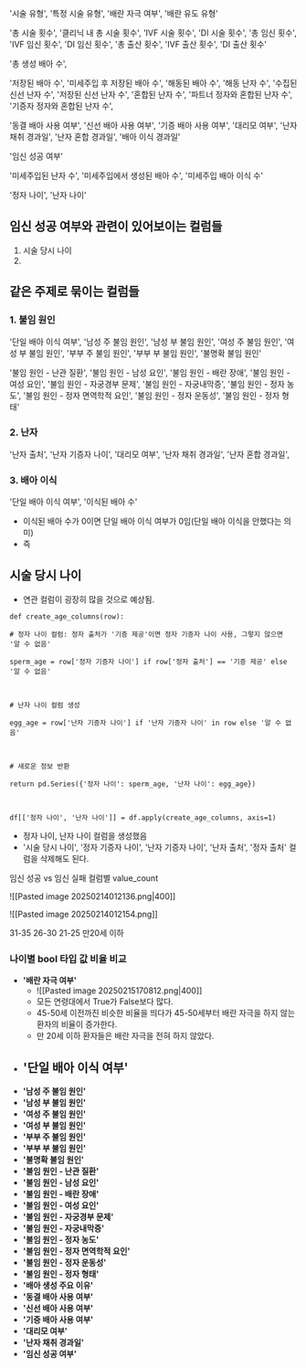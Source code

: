 
'시술 유형', '특정 시술 유형', '배란 자극 여부', '배란 유도 유형'


'총 시술 횟수', '클리닉 내 총 시술 횟수', 'IVF 시술 횟수', 'DI 시술 횟수', '총 임신 횟수', 'IVF 임신 횟수', 'DI 임신 횟수', '총 출산 횟수', 'IVF 출산 횟수', 'DI 출산 횟수'


'총 생성 배아 수', 

'저장된 배아 수', '미세주입 후 저장된 배아 수', '해동된 배아 수', '해동 난자 수', '수집된 신선 난자 수', '저장된 신선 난자 수', '혼합된 난자 수', '파트너 정자와 혼합된 난자 수', '기증자 정자와 혼합된 난자 수', 


'동결 배아 사용 여부', '신선 배아 사용 여부', '기증 배아 사용 여부', '대리모 여부', '난자 채취 경과일', '난자 혼합 경과일', '배아 이식 경과일'


'임신 성공 여부'


'미세주입된 난자 수', '미세주입에서 생성된 배아 수', '미세주입 배아 이식 수'

'정자 나이', '난자 나이'


## 임신  성공 여부와 관련이 있어보이는 컬럼들
1. 시술 당시 나이
2. 


## 같은 주제로 묶이는 컬럼들

### 1. 불임 원인
'단일 배아 이식 여부', '남성 주 불임 원인', '남성 부 불임 원인', '여성 주 불임 원인', '여성 부 불임 원인', '부부 주 불임 원인', '부부 부 불임 원인', '불명확 불임 원인'

'불임 원인 - 난관 질환', '불임 원인 - 남성 요인', '불임 원인 - 배란 장애', '불임 원인 - 여성 요인', '불임 원인 - 자궁경부 문제', '불임 원인 - 자궁내막증', '불임 원인 - 정자 농도', '불임 원인 - 정자 면역학적 요인', '불임 원인 - 정자 운동성', '불임 원인 - 정자 형태'


### 2. 난자
'난자 출처', '난자 기증자 나이', '대리모 여부', '난자 채취 경과일', '난자 혼합 경과일',

### 3. 배아 이식
'단일 배아 이식 여부', '이식된 배아 수'

- 이식된 배아 수가 0이면 단일 배아 이식 여부가 0임(단일 배아 이식을 안했다는 의미)
- 즉 

## 시술 당시 나이
- 연관 컬럼이 굉장히 많을 것으로 예상됨.

```
def create_age_columns(row):

# 정자 나이 컬럼: 정자 출처가 '기증 제공'이면 정자 기증자 나이 사용, 그렇지 않으면 '알 수 없음'

sperm_age = row['정자 기증자 나이'] if row['정자 출처'] == '기증 제공' else '알 수 없음'

  

# 난자 나이 컬럼 생성

egg_age = row['난자 기증자 나이'] if '난자 기증자 나이' in row else '알 수 없음'

  

# 새로운 정보 반환

return pd.Series({'정자 나이': sperm_age, '난자 나이': egg_age})

  

df[['정자 나이', '난자 나이']] = df.apply(create_age_columns, axis=1)
```
- 정자 나이, 난자 나이 컬럼을 생성했음
- '시술 당시 나이', '정자 기증자 나이', '난자 기증자 나이', '난자 출처', '정자 출처' 컬럼을 삭제해도 된다.


임신 성공 vs 임신 실패
컬럼별 value_count

![[Pasted image 20250214012136.png|400]]

![[Pasted image 20250214012154.png]]


31-35
26-30
21-25
만20세 이하

### 나이별 bool 타입 값 비율 비교

- **'배란 자극 여부'**
	- ![[Pasted image 20250215170812.png|400]]
	- 모든 연령대에서 True가 False보다 많다.
	- 45-50세 이전까진 비슷한 비율을 띄다가 45-50세부터 배란 자극을 하지 않는 환자의 비율이 증가한다.
	- 만 20세 이하 환자들은 배란 자극을 전혀 하지 않았다.
- **'단일 배아 이식 여부'**
	- 
- **'남성 주 불임 원인'**
- **'남성 부 불임 원인'**
- **'여성 주 불임 원인'**
- **'여성 부 불임 원인'**
- **'부부 주 불임 원인'**
- **'부부 부 불임 원인'**
- **'불명확 불임 원인'**
- **'불임 원인 - 난관 질환'**
- **'불임 원인 - 남성 요인'**
- **'불임 원인 - 배란 장애'**
- **'불임 원인 - 여성 요인'**
- **'불임 원인 - 자궁경부 문제'**
- **'불임 원인 - 자궁내막증'**
- **'불임 원인 - 정자 농도'**
- **'불임 원인 - 정자 면역학적 요인'**
- **'불임 원인 - 정자 운동성'**
- **'불임 원인 - 정자 형태'**
- **'배아 생성 주요 이유'**
- **'동결 배아 사용 여부'**
- **'신선 배아 사용 여부'**
- **'기증 배아 사용 여부'**
- **'대리모 여부'**
- **'난자 채취 경과일'**
- **'임신 성공 여부'**